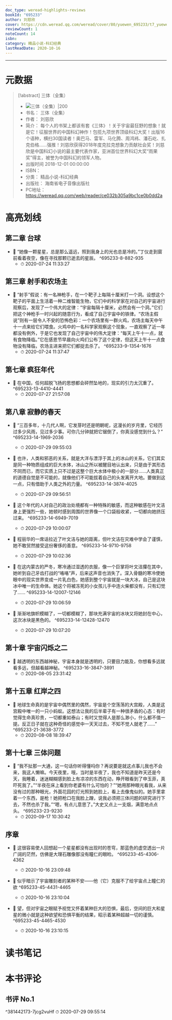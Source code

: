 ```yaml
---
doc_type: weread-highlights-reviews
bookId: "695233"
author: 刘慈欣
cover: https://cdn.weread.qq.com/weread/cover/80/yuewen_695233/t7_yuewen_6952331677562148.jpg
reviewCount: 1
noteCount: 14
isbn: 
category: 精品小说-科幻经典
lastReadDate: 2020-10-16
---
```


---
# 元数据
> [!abstract] 三体（全集）
> - ![ 三体（全集）|200](https://cdn.weread.qq.com/weread/cover/80/yuewen_695233/t7_yuewen_6952331677562148.jpg)
> - 书名： 三体（全集）
> - 作者： 刘慈欣
> - 简介： 每个人的书架上都该有套《三体》！关于宇宙最狂野的想象！就是它！征服世界的中国科幻神作！包揽九项世界顶级科幻大奖！出版16个语种，横扫30国读者！奥巴马、雷军、马化腾、周鸿袆、潘石屹、扎克伯格……强推！刘慈欣获得2018年度克拉克想象力贡献社会奖！刘慈欣是中国科幻小说的最主要代表作家，亚洲首位世界科幻大奖“雨果奖”得主，被誉为中国科幻的领军人物。
> - 出版时间 2018-12-01 00:00:00
> - ISBN： 
> - 分类： 精品小说-科幻经典
> - 出版社： 海南省电子音像出版社
> - PC地址：https://weread.qq.com/web/reader/ce032b305a9bc1ce0b0dd2a

# 高亮划线

## 第二章 台球


- 📌 “她像一颗星星，总是那么遥远，照到我身上的光也总是冷的。”丁仪走到窗前看着夜空，像在寻找那颗已逝去的星辰。  ^695233-8-882-935
    - ⏱ 2020-07-24 11:33:27 
## 第三章 射手和农场主


- 📌 “射手”假说：有一名神枪手，在一个靶子上每隔十厘米打一个洞。设想这个靶子的平面上生活着一种二维智能生物，它们中的科学家在对自己的宇宙进行观察后，发现了一个伟大的定律：“宇宙每隔十厘米，必然会有一个洞。”它们把这个神枪手一时兴起的随意行为，看成了自己宇宙中的铁律。“农场主假说”则有一层令人不安的恐怖色彩：一个农场里有一群火鸡，农场主每天中午十一点来给它们喂食。火鸡中的一名科学家观察这个现象，一直观察了近一年都没有例外，于是它也发现了自己宇宙中的伟大定律：“每天上午十一点，就有食物降临。”它在感恩节早晨向火鸡们公布了这个定律，但这天上午十一点食物没有降临，农场主进来把它们都捉去杀了。  ^695233-9-1354-1676
    - ⏱ 2020-07-24 11:37:47 
## 第七章 疯狂年代


- 📌 在中国，任何超脱飞扬的思想都会砰然坠地的，现实的引力太沉重了。  ^695233-13-4410-4441
    - ⏱ 2020-07-27 21:57:08 
## 第八章 寂静的春天


- 📌 “三百多年，十几代人啊，它发芽时还是明朝呢，这漫长的岁月里，它经历过多少风雨，见过多少事。可你几分钟就把它锯倒了，你真没感觉到什么？”  ^695233-14-1969-2036
    - ⏱ 2020-07-29 09:55:03 

- 📌 也许，人类和邪恶的关系，就是大洋与漂浮于其上的冰山的关系，它们其实是同一种物质组成的巨大水体，冰山之所以被醒目地认出来，只是由于其形态不同而已，而它实质上只不过是这整个巨大水体中极小的一部分……人类真正的道德自觉是不可能的，就像他们不可能拔着自己的头发离开大地。要做到这一点，只有借助于人类之外的力量。  ^695233-14-3874-4025
    - ⏱ 2020-07-29 09:56:51 

- 📌 这个年代的人对自己的政治处境都有一种特殊的敏感，而这种敏感在叶文洁身上更强烈一些，她顿时感到周围的世界像一个口袋般收紧，一切都向她挤压过来。  ^695233-14-6949-7019
    - ⏱ 2020-07-29 10:00:07 

- 📌 程丽华的一席话拉近了叶文洁与她的距离，但叶文洁在灾难中学会了谨慎，她不敢贸然接受这份奢侈的善意。  ^695233-14-9710-9758
    - ⏱ 2020-07-29 10:02:36 

- 📌 在这内蒙古的严冬，寒冷通过湿透的衣服，像一个巨掌将叶文洁攥在其中，她听到自己牙齿打战的“咯咯”声，后来这声音也消失了。深入骨髓的寒冷使她眼中的现实世界变成一片乳白色，她感到整个宇宙就是一块大冰，自己是这块冰中唯一的生命体。她这个将被冻死的小女孩儿手中连火柴都没有，只有幻觉了……  ^695233-14-12007-12146
    - ⏱ 2020-07-29 10:06:59 

- 📌 渐渐地旗帜模糊了，一切都模糊了，那块充满宇宙的冰块又将她封在中心，这次冰块是黑色的。  ^695233-14-12428-12470
    - ⏱ 2020-07-29 10:07:20 
## 第十章 宇宙闪烁之二


- 📌 越透明的东西越神秘，宇宙本身就是透明的，只要目力能及，你想看多远就看多远，但越看越神秘。  ^695233-16-3847-3891
    - ⏱ 2020-08-05 23:31:42 
## 第十五章 红岸之四


- 📌 地球生命真的是宇宙中偶然里的偶然，宇宙是个空荡荡的大宫殿，人类是这宫殿中唯一的一只小蚂蚁。这想法让我的后半辈子有一种很矛盾的心态：有时觉得生命真珍贵，一切都重如泰山；有时又觉得人是那么渺小，什么都不值一提。反正日子就在这种奇怪的感觉中一天天过去，不知不觉人就老了……”  ^695233-21-3638-3772
    - ⏱ 2020-08-08 18:39:47 
## 第十七章 三体问题


- 📌 “我不扯那一大通，这一句话你听得懂吗你？再说要是就这点事儿我也不会来，我这人懒嘛。今天夜里，哦，当时是半夜了，我也不知道是昨天还是今天，我睡着，迷迷糊糊感到脸上有凉凉的东西在动，睁开眼看到了申玉菲，真吓死我了。”“半夜在床上看到你老婆有什么可怕的？”“她用那种眼光看我，从来没有过的那种眼光，外面花园的灯光照到她脸上，看上去像鬼似的。她手里拿着一个东西，是枪！她把枪口在我脸上蹭，说我必须把三体问题的研究进行下去，不然也杀了我。”“嗯，有点儿意思了。”大史又点上一支烟，满意地点点头。  ^695233-23-9230
    - ⏱ 2020-09-17 10:30:42 
## 序章


- 📌 这很容易使人回想起一个星星都没有出现时的苍穹，那蓝色的虚空透出一片广阔的茫然，仿佛是大理石雕像那没有瞳仁的眼睑。  ^695233-45-4306-4362
    - ⏱ 2020-10-16 23:09:48 

- 📌 似乎暗示了宇宙雕刻者的某种不安——他（它）克服不了给宇宙点上瞳仁的欲  ^695233-45-4431-4465
    - ⏱ 2020-10-16 23:10:04 

- 📌 望，但对宇宙之眼赋予视觉又怀着某种巨大的恐惧，最后，空间的巨大和星星的微小就是这种欲望和恐惧平衡的结果，昭示着某种超越一切的谨慎。  ^695233-45-4465-4530
    - ⏱ 2020-10-16 23:10:15 
# 读书笔记

# 本书评论

## 书评 No.1 
 ^381442173-7jcg2vuHf
⏱ 2020-07-29 09:55:14
